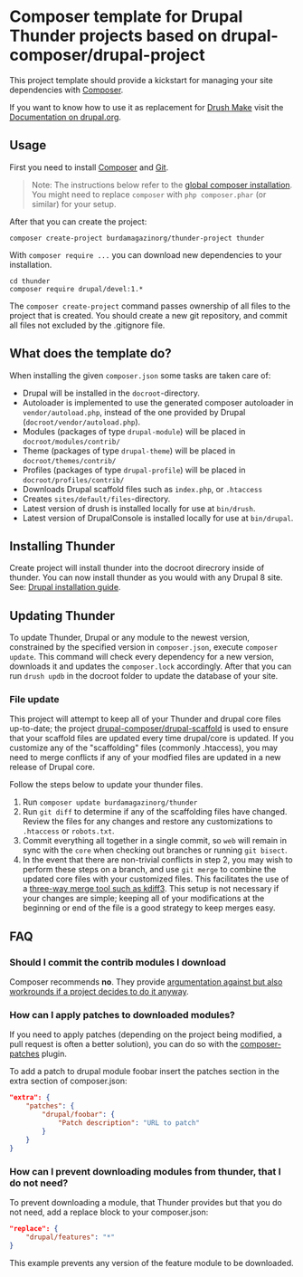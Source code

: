 # Composer template for Drupal Thunder projects based on drupal-composer/drupal-project

This project template should provide a kickstart for managing your site
dependencies with [Composer](https://getcomposer.org/).

If you want to know how to use it as replacement for
[Drush Make](https://github.com/drush-ops/drush/blob/master/docs/make.md) visit
the [Documentation on drupal.org](https://www.drupal.org/node/2471553).

## Usage

First you need to install [Composer](https://getcomposer.org/doc/00-intro.md#installation-linux-unix-osx) and [Git](https://git-scm.com).

> Note: The instructions below refer to the [global composer installation](https://getcomposer.org/doc/00-intro.md#globally).
You might need to replace `composer` with `php composer.phar` (or similar) 
for your setup.

After that you can create the project:

```
composer create-project burdamagazinorg/thunder-project thunder
```

With `composer require ...` you can download new dependencies to your 
installation.

```
cd thunder
composer require drupal/devel:1.*
```

The `composer create-project` command passes ownership of all files to the 
project that is created. You should create a new git repository, and commit 
all files not excluded by the .gitignore file.

## What does the template do?

When installing the given `composer.json` some tasks are taken care of:

* Drupal will be installed in the `docroot`-directory.
* Autoloader is implemented to use the generated composer autoloader in `vendor/autoload.php`,
  instead of the one provided by Drupal (`docroot/vendor/autoload.php`).
* Modules (packages of type `drupal-module`) will be placed in `docroot/modules/contrib/`
* Theme (packages of type `drupal-theme`) will be placed in `docroot/themes/contrib/`
* Profiles (packages of type `drupal-profile`) will be placed in `docroot/profiles/contrib/`
* Downloads Drupal scaffold files such as `index.php`, or `.htaccess`
* Creates `sites/default/files`-directory.
* Latest version of drush is installed locally for use at `bin/drush`.
* Latest version of DrupalConsole is installed locally for use at `bin/drupal`.

## Installing Thunder

Create project will install thunder into the docroot direcrory inside of thunder. You can now install thunder as you would with any Drupal 8 site. See: [Drupal installation guide](https://www.drupal.org/node/1839310).
 
## Updating Thunder

To update Thunder, Drupal or any module to the newest version, constrained by the specified version in `composer.json`, execute `composer update`. This command will check every dependency for a new version, downloads it and updates the `composer.lock` accordingly.
After that you can run `drush updb` in the docroot folder to update the database of your site.

### File update

This project will attempt to keep all of your Thunder and drupal core files up-to-date; the 
project [drupal-composer/drupal-scaffold](https://github.com/drupal-composer/drupal-scaffold) 
is used to ensure that your scaffold files are updated every time drupal/core is 
updated. If you customize any of the "scaffolding" files (commonly .htaccess), 
you may need to merge conflicts if any of your modfied files are updated in a 
new release of Drupal core.

Follow the steps below to update your thunder files.

1. Run `composer update burdamagazinorg/thunder`
1. Run `git diff` to determine if any of the scaffolding files have changed. 
   Review the files for any changes and restore any customizations to 
  `.htaccess` or `robots.txt`.
1. Commit everything all together in a single commit, so `web` will remain in
   sync with the `core` when checking out branches or running `git bisect`.
1. In the event that there are non-trivial conflicts in step 2, you may wish 
   to perform these steps on a branch, and use `git merge` to combine the 
   updated core files with your customized files. This facilitates the use 
   of a [three-way merge tool such as kdiff3](http://www.gitshah.com/2010/12/how-to-setup-kdiff-as-diff-tool-for-git.html). This setup is not necessary if your changes are simple; 
   keeping all of your modifications at the beginning or end of the file is a 
   good strategy to keep merges easy.

## FAQ

### Should I commit the contrib modules I download

Composer recommends **no**. They provide [argumentation against but also 
workrounds if a project decides to do it anyway](https://getcomposer.org/doc/faqs/should-i-commit-the-dependencies-in-my-vendor-directory.md).

### How can I apply patches to downloaded modules?

If you need to apply patches (depending on the project being modified, a pull 
request is often a better solution), you can do so with the 
[composer-patches](https://github.com/cweagans/composer-patches) plugin.

To add a patch to drupal module foobar insert the patches section in the extra 
section of composer.json:
```json
"extra": {
    "patches": {
        "drupal/foobar": {
            "Patch description": "URL to patch"
        }
    }
}
```

### How can I prevent downloading modules from thunder, that I do not need?

To prevent downloading a module, that Thunder provides but that you do not need, add a replace block to your composer.json:

```json
"replace": {
    "drupal/features": "*"
}
```

This example prevents any version of the feature module to be downloaded.
